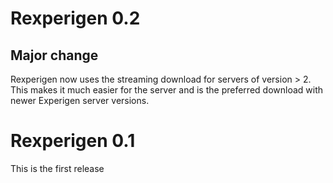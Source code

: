 # Rexperigen 0.2

## Major change

Rexperigen now uses the streaming download for servers of version > 2. This makes it much easier for the server and is the preferred download with newer Experigen server versions.

# Rexperigen 0.1

This is the first release
